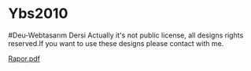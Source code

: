 # Ybs2010
#Deu-Webtasarım Dersi 
 Actually it's not public license, all designs rights reserved.If you want to use these designs please contact with me. 
 
 [Rapor.pdf](https://github.com/yararsemih/Ybs2010/blob/master/ÖnTasarım/webtasarımRapor2.pdf)
